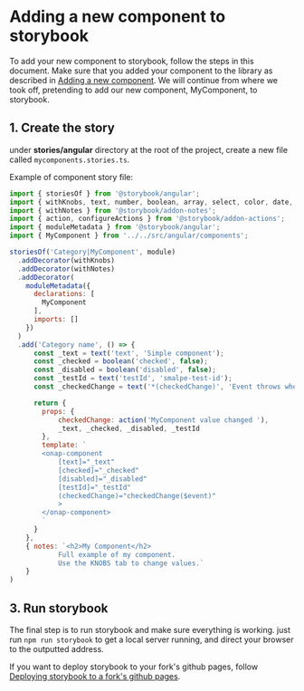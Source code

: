 # Adding a new component to storybook

To add your new component to storybook, follow the steps in this document. Make sure that you added your component to the library as described in [Adding a new component](https://github.com/onap-sdc/onap-ui-angular/wiki/Adding-a-new-component). We will continue from where we took off, pretending to add our new component, MyComponent, to storybook.

## 1. Create the story
under **stories/angular** directory at the root of the project, create a new file called `mycomponents.stories.ts`.

Example of component story file:
```js
import { storiesOf } from '@storybook/angular';
import { withKnobs, text, number, boolean, array, select, color, date, button } from '@storybook/addon-knobs';
import { withNotes } from '@storybook/addon-notes';
import { action, configureActions } from '@storybook/addon-actions';
import { moduleMetadata } from '@storybook/angular';
import { MyComponent } from '../../src/angular/components';

storiesOf('Category|MyComponent', module)
  .addDecorator(withKnobs)
  .addDecorator(withNotes)
  .addDecorator(
    moduleMetadata({
      declarations: [
        MyComponent
      ],
      imports: []
    })
  )
  .add('Category name', () => {
      const _text = text('text', 'Simple component');
      const _checked = boolean('checked', false);
      const _disabled = boolean('disabled', false);
      const _testId = text('testId', 'smalpe-test-id');
      const _checkedChange = text('*(checkedChange)', 'Event throws when checked changed, see in Action logger tab.');

      return {
        props: {
            checkedChange: action('MyComponent value changed '),
            _text, _checked, _disabled, _testId
        },
        template: `
        <onap-component 
            [text]="_text"
            [checked]="_checked"
            [disabled]="_disabled"
            [testId]="_testId"
            (checkedChange)="checkedChange($event)"
            >
        </onap-component>
        `
      }
    },
    { notes: `<h2>My Component</h2>
            Full example of my component.
            Use the KNOBS tab to change values.`
    }
)
```

## 3. Run storybook
The final step is to run storybook and make sure everything is working. just run `npm run storybook` to get a local server running, and direct your browser to the outputted address.

If you want to deploy storybook to your fork's github pages, follow [Deploying storybook to a fork's github pages](https://github.com/onap-sdc/onap-ui-common/wiki/Deploying-storybook-to-a-fork's-github-pages).
